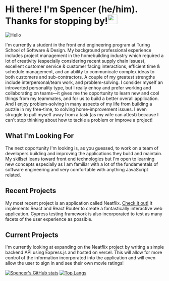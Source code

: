 # Hi there! I'm Spencer (he/him). Thanks for stopping by!<img src="https://user-images.githubusercontent.com/74210902/205475724-c57e074f-f70f-457a-8076-dad6d8f54287.gif" width="30" height="30"/>

![Hello](https://media.giphy.com/media/icUEIrjnUuFCWDxFpU/giphy.gif)

I'm currently a student in the front end engineering program at Turing School of Software & Design. My background professional experience includes project management in the homebuilding industry which required a lot of creativity (especially considering recent supply chain issues), excellent customer service & customer facing interactions, efficient time & schedule management, and an ability to communicate complex ideas to both customers and sub-contractors.
A couple of my greatest strengths include interpersonal/team work, and problem-solving. I consider myself an introverted personality type, but I really enhoy and prefer working and collaborating on teams—it gives me the opportunity to learn new and cool things from my teammates, and for us to build a better overall application. And I enjoy problem-solving in many aspects of my life from building a puzzle in my free-time, to solving home-improvement issues. I even struggle to pull myself away from a task (as my wife can attest) because I can't stop thinking about how to tackle a problem or improve a project!

## What I'm Looking For
The next opportunity I'm looking is, as you guessed, to work on a team of developers building and improving the applications they build and maintain. My skillset leans toward front end technologies but I'm open to learning new concepts especially as I am familiar with a lot of the fundamentals of software engineering and very comfortable with anything JavaScript related.

## Recent Projects
My most recent project is an application called Neatflix. [Check it out!](github.com/speekins/neatflix) It implements React and React Router to create a fantastically interactive web application. Cypress testing framework is also incorporated to test as many facets of the user experience as possible.

## Current Projects
I'm currently looking at expanding on the Neatflix project by writing a simple backend API using Express.js and hosted on vercel. This will allow for more control of the information incorporated into the application and will even allow the user to sign in and see their own movie ratings!

[![Spencer's GitHub stats](https://github-readme-stats.vercel.app/api?username=speekins&show_icons=true&theme=radical)](https://github.com/anuraghazra/github-readme-stats)
[![Top Langs](https://github-readme-stats.vercel.app/api/top-langs/?username=speekins&show_icons=true&theme=radical)](https://github.com/anuraghazra/github-readme-stats)

<!--
**Speekins/Speekins** is a ✨ _special_ ✨ repository because its `README.md` (this file) appears on your GitHub profile.

Here are some ideas to get you started:

- 🔭 I’m currently working on ...
- 🌱 I’m currently learning ...
- 👯 I’m looking to collaborate on ...
- 🤔 I’m looking for help with ...
- 💬 Ask me about ...
- 📫 How to reach me: ...
- 😄 Pronouns: ...
- ⚡ Fun fact: ...
-->

